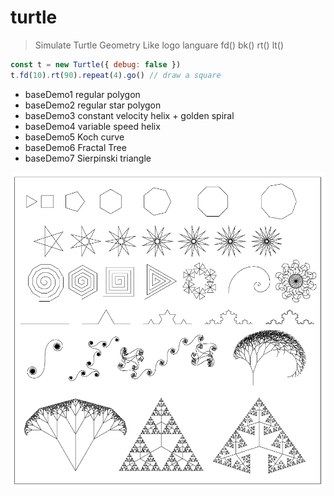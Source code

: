 # turtle

> Simulate Turtle Geometry
> Like logo languare fd() bk() rt() lt()

```javascript
const t = new Turtle({ debug: false })
t.fd(10).rt(90).repeat(4).go() // draw a square
```

- baseDemo1 regular polygon
- baseDemo2 regular star polygon
- baseDemo3 constant velocity helix + golden spiral
- baseDemo4 variable speed helix
- baseDemo5 Koch curve
- baseDemo6 Fractal Tree
- baseDemo7 Sierpinski triangle

![screenshot](https://github.com/kongnet/turtle/blob/main/screenshot/s1.png)
